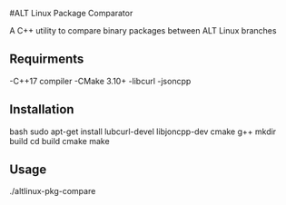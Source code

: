 #ALT Linux Package Comparator

A C++ utility to compare binary packages between ALT Linux branches

## Requirments

-C++17 compiler
-CMake 3.10+
-libcurl
-jsoncpp

## Installation


bash
sudo apt-get install lubcurl-devel libjoncpp-dev cmake g++
mkdir build
cd build
cmake
make

## Usage
./altlinux-pkg-compare